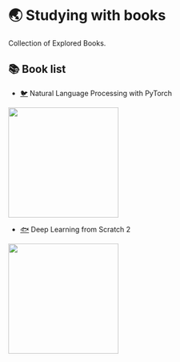 # 🌏 Studying with books
Collection of Explored Books.
## 📚 Book list
* [🐦](https://github.com/jungseongryong/Studying-with-books/tree/main/Natural%20Language%20Processing%20with%20PyTorch) Natural Language Processing with PyTorch
<img src="https://tensorflowkorea.files.wordpress.com/2021/05/e18491e185a1e1848be185b5e18490e185a9e1848ee185b5e18485e185a9e18487e185a2e1848be185aee18482e185b3e186abe1848ce185a1e1848be185a7e186abe1848be185a5e1848ee185a5e18485e185b5.jpeg" height="220">

* [🐟](https://github.com/jungseongryong/Studying-with-books/tree/main/Deep%20Learning%20from%20Scratch%202) Deep Learning from Scratch 2
<img src="https://www.hanbit.co.kr/data/books/B8950212853_l.jpg" height="220">
